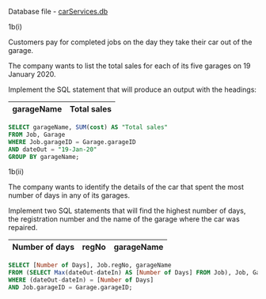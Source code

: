 Database file - [carServices.db](carServices.db)

1b(i)

Customers pay for completed jobs on the day they take their car out of the garage.

The company wants to list the total sales for each of its five garages on 19 January 2020.

Implement the SQL statement that will produce an output with the headings:

| garageName | Total sales |
| ---------- | ----------- |

```sql
SELECT garageName, SUM(cost) AS "Total sales"
FROM Job, Garage
WHERE Job.garageID = Garage.garageID
AND dateOut = "19-Jan-20"
GROUP BY garageName;
```

1b(ii)

The company wants to identify the details of the car that spent the most number of days in any of its garages.

Implement two SQL statements that will find the highest number of days, the registration number and the name of the garage where the car was repaired.

| Number of days | regNo | garageName |
| -------------- | ----- | ---------- |

```sql
SELECT [Number of Days], Job.regNo, garageName
FROM (SELECT Max(dateOut-dateIn) AS [Number of Days] FROM Job), Job, Garage
WHERE (dateOut-dateIn) = [Number of Days]
AND Job.garageID = Garage.garageID;
```
